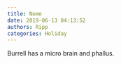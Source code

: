 ```yaml
---
title: Nome
date: 2019-06-13 04:13:52
authors: Ripp
categories: Holiday
---
```


 Burrell has a micro brain and phallus.